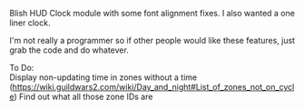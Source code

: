 Blish HUD Clock module with some font alignment fixes. I also wanted a one liner clock.

I'm not really a programmer so if other people would like these features, just grab the code and do whatever.



To Do:<br>
Display non-updating time in zones without a time (https://wiki.guildwars2.com/wiki/Day_and_night#List_of_zones_not_on_cycle)
Find out what all those zone IDs are
